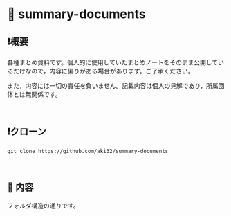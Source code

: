 # 💖 summary-documents

## ❗概要

各種まとめ資料です。個人的に使用していたまとめノートをそのまま公開しているだけなので，内容に偏りがある場合があります。ご了承ください。

また，内容には一切の責任を負いません。記載内容は個人の見解であり，所属団体とは無関係です。




<br>

## ❗クローン

```
git clone https://github.com/aki32/summary-documents
```




<br>

## 🌟 内容

フォルダ構造の通りです。

 <!-- - 一級建築士 設計製図試験 2020 -->




<br>
